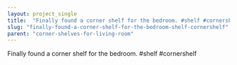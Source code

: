 ```yaml
---
layout: project_single
title:  "Finally found a corner shelf for the bedroom. #shelf #cornershelf"
slug: "finally-found-a-corner-shelf-for-the-bedroom-shelf-cornershelf"
parent: "corner-shelves-for-living-room"
---
```

Finally found a corner shelf for the bedroom. #shelf #cornershelf